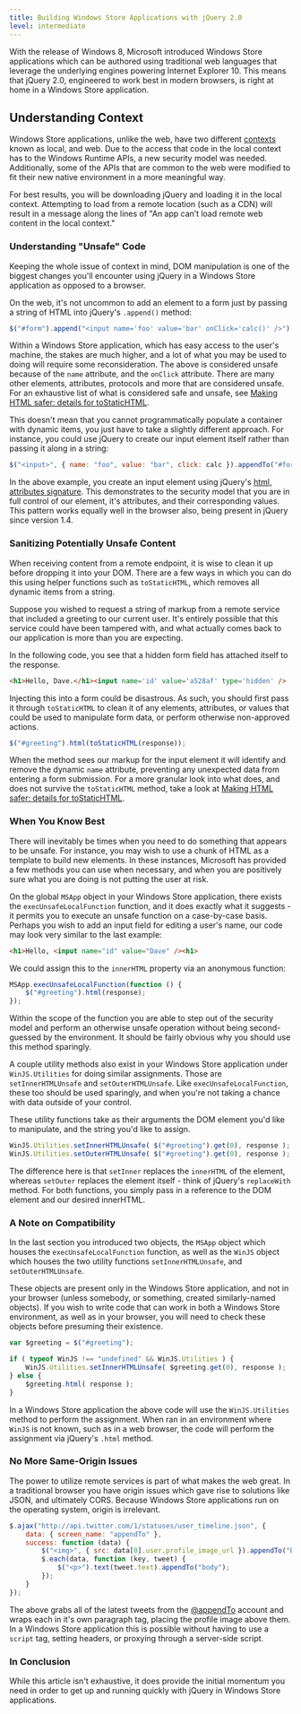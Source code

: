 ```yaml
---
title: Building Windows Store Applications with jQuery 2.0
level: intermediate
---
```


With the release of Windows 8, Microsoft introduced Windows Store applications which can be authored using traditional web languages that leverage the underlying engines powering Internet Explorer 10. This means that jQuery 2.0, engineered to work best in modern browsers, is right at home in a Windows Store application.

## Understanding Context

Windows Store applications, unlike the web, have two different [contexts](http://msdn.microsoft.com/en-us/library/windows/apps/hh465373.aspx) known as local, and web. Due to the access that code in the local context has to the Windows Runtime APIs, a new security model was needed. Additionally, some of the APIs that are common to the web were modified to fit their new native environment in a more meaningful way.

For best results, you will be downloading jQuery and loading it in the local context. Attempting to load from a remote location (such as a CDN) will result in a message along the lines of "An app can’t load remote web content in the local context."

### Understanding "Unsafe" Code

Keeping the whole issue of context in mind, DOM manipulation is one of the biggest changes you'll encounter using jQuery in a Windows Store application as opposed to a browser.

On the web, it's not uncommon to add an element to a form just by passing a string of HTML into jQuery's `.append()` method:

```javascript
$("#form").append("<input name='foo' value='bar' onClick='calc()' />");
```

Within a Windows Store application, which has easy access to the user's machine, the stakes are much higher, and a lot of what you may be used to doing will require some reconsideration. The above is considered unsafe because of the `name` attribute, and the `onClick` attribute. There are many other elements, attributes, protocols and more that are considered unsafe. For an exhaustive list of what is considered safe and unsafe, see [Making HTML safer: details for toStaticHTML](http://msdn.microsoft.com/en-us/library/windows/apps/hh465388.aspx).

This doesn't mean that you cannot programmatically populate a container with dynamic items, you just have to take a slightly different approach. For instance, you could use jQuery to create our input element itself rather than passing it along in a string:

```javascript
$("<input>", { name: "foo", value: "bar", click: calc }).appendTo("#form");
```

In the above example, you create an input element using jQuery's [html, attributes signature](http://api.jquery.com/jQuery/#jQuery-html-attributes). This demonstrates to the security model that you are in full control of our element, it's attributes, and their corresponding values. This pattern works equally well in the browser also, being present in jQuery since version 1.4.

### Sanitizing Potentially Unsafe Content

When receiving content from a remote endpoint, it is wise to clean it up before dropping it into your DOM. There are a few ways in which you can do this using helper functions such as `toStaticHTML`, which removes all dynamic items from a string.

Suppose you wished to request a string of markup from a remote service that included a greeting to our current user. It's entirely possible that this service could have been tampered with, and what actually comes back to our application is more than you are expecting.

In the following code, you see that a hidden form field has attached itself to the response.

```html
<h1>Hello, Dave.</h1><input name='id' value='a528af' type='hidden' />
```

Injecting this into a form could be disastrous. As such, you should first pass it through `toStaticHTML` to clean it of any elements, attributes, or values that could be used to manipulate form data, or perform otherwise non-approved actions.

```javascript
$("#greeting").html(toStaticHTML(response));
```

When the method sees our markup for the input element it will identify and remove the dynamic `name` attribute, preventing any unexpected data from entering a form submission. For a more granular look into what does, and does not survive the `toStaticHTML` method, take a look at [Making HTML safer: details for toStaticHTML](http://msdn.microsoft.com/en-us/library/windows/apps/hh465388.aspx).

### When You Know Best

There will inevitably be times when you need to do something that appears to be unsafe. For instance, you may wish to use a chunk of HTML as a template to build new elements. In these instances, Microsoft has provided a few methods you can use when necessary, and when you are positively sure what you are doing is not putting the user at risk.

On the global `MSApp` object in your Windows Store application, there exists the `execUnsafeLocalFunction` function, and it does exactly what it suggests - it permits you to execute an unsafe function on a case-by-case basis. Perhaps you wish to add an input field for editing a user's name, our code may look very similar to the last example:

```html
<h1>Hello, <input name="id" value="Dave" /><h1>
```

We could assign this to the `innerHTML` property via an anonymous function:

```javascript
MSApp.execUnsafeLocalFunction(function () {
    $("#greeting").html(response);
});
```

Within the scope of the function you are able to step out of the security model and perform an otherwise unsafe operation without being second-guessed by the environment. It should be fairly obvious why you should use this method sparingly.

A couple utility methods also exist in your Windows Store application under `WinJS.Utilities` for doing similar assignments. Those are `setInnerHTMLUnsafe` and `setOuterHTMLUnsafe`. Like `execUnsafeLocalFunction`, these too should be used sparingly, and when you're not taking a chance with data outside of your control. 

These utility functions take as their arguments the DOM element you'd like to manipulate, and the string you'd like to assign.

```javascript
WinJS.Utilities.setInnerHTMLUnsafe( $("#greeting").get(0), response );
WinJS.Utilities.setOuterHTMLUnsafe( $("#greeting").get(0), response );
```

The difference here is that `setInner` replaces the `innerHTML` of the element, whereas `setOuter` replaces the element itself - think of jQuery's `replaceWith` method. For both functions, you simply pass in a reference to the DOM element and our desired innerHTML.

### A Note on Compatibility

In the last section you introduced two objects, the `MSApp` object which houses the `execUnsafeLocalFunction` function, as well as the `WinJS` object which houses the two utility functions `setInnerHTMLUnsafe`, and `setOuterHTMLUnsafe`.

These objects are present only in the Windows Store application, and not in your browser (unless somebody, or something, created similarly-named objects). If you wish to write code that can work in both a Windows Store environment, as well as in your browser, you will need to check these objects before presuming their existence.

```javascript
var $greeting = $("#greeting");

if ( typeof WinJS !== "undefined" && WinJS.Utilities ) {
    WinJS.Utilities.setInnerHTMLUnsafe( $greeting.get(0), response );
} else {
    $greeting.html( response );
}
```

In a Windows Store application the above code will use the `WinJS.Utilities` method to perform the assignment. When ran in an environment where `WinJS` is not known, such as in a web browser, the code will perform the assignment via jQuery's `.html` method.

### No More Same-Origin Issues

The power to utilize remote services is part of what makes the web great. In a traditional browser you have origin issues which gave rise to solutions like JSON, and ultimately CORS. Because Windows Store applications run on the operating system, origin is irrelevant.

```javascript
$.ajax("http://api.twitter.com/1/statuses/user_timeline.json", {
    data: { screen_name: "appendTo" },
    success: function (data) {
        $("<img>", { src: data[0].user.profile_image_url }).appendTo("body");
        $.each(data, function (key, tweet) {
            $("<p>").text(tweet.text).appendTo("body");
        });
    }
});
```

The above grabs all of the latest tweets from the [@appendTo](http://twitter.com/appendTo) account and wraps each in it's own paragraph tag, placing the profile image above them. In a Windows Store application this is possible without having to use a `script` tag, setting headers, or proxying through a server-side script.

### In Conclusion

While this article isn't exhaustive, it does provide the initial momentum you need in order to get up and running quickly with jQuery in Windows Store applications.